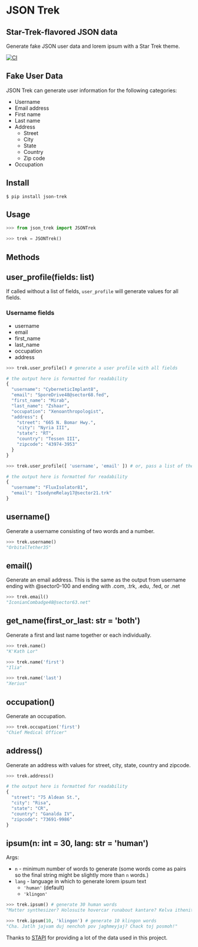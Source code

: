 # JSON Trek
## Star-Trek-flavored JSON data

Generate fake JSON user data and lorem ipsum with a Star Trek theme.

[![CI](https://github.com/perennialAutodidact/json_trek/actions/workflows/ci.yml/badge.svg)](https://github.com/perennialAutodidact/json_trek/actions/workflows/ci.yml)
## Fake User Data

JSON Trek can generate user information for the following categories:

- Username
- Email address
- First name
- Last name
- Address
  - Street
  - City
  - State
  - Country
  - Zip code
- Occupation

## Install

`$ pip install json-trek`

## Usage

```python
>>> from json_trek import JSONTrek

>>> trek = JSONTrek()
```

## Methods
## user_profile(fields: list)

If called without a list of fields, `user_profile` will generate values for all fields.

### Username fields
- username
- email
- first_name
- last_name
- occupation
- address

```python
>>> trek.user_profile() # generate a user profile with all fields

# the output here is formatted for readability
{
  "username": "CyberneticImplant8",
  "email": "SporeDrive48@sector68.fed",
  "first_name": "Mirab",
  "last_name": "Zshaar",
  "occupation": "Xenoanthropologist",
  "address": {
    "street": "665 N. Bomar Hwy.",
    "city": "Nyria III",
    "state": "RT",
    "country": "Tessen III",
    "zipcode": "43974-3953"
  }
}
```


```python
>>> trek.user_profile([ 'username', 'email' ]) # or, pass a list of the desired user profile fields

# the output here is formatted for readability
{
  "username": "FluxIsolator81",
  "email": "IsodyneRelay17@sector21.trk"
}

```

## username()
Generate a username consisting of two words and a number.

```python
>>> trek.username()
"OrbitalTether35"
```

## email()
Generate an email address. This is the same as the output from username ending with @sector0-100 and ending with .com, .trk, .edu, .fed, or .net

```python
>>> trek.email()
"IconianCombadge48@sector63.net"
```
## get_name(first_or_last: str = 'both')
Generate a first and last name together or each individually.

```python
>>> trek.name()
"K'Kath Lor"

>>> trek.name('first')
"Ilia"

>>> trek.name('last')
"Xerius"
```
## occupation()
Generate an occupation.

```python
>>> trek.occupation('first')
"Chief Medical Officer"
```
## address()
Generate an address with values for street, city, state, country and zipcode.

```python
>>> trek.address()

# the output here is formatted for readability
{
  "street": "75 Aldean St.",
  "city": "Risa",
  "state": "CR",
  "country": "Ganalda IV",
  "zipcode": "73691-9986"
}
```

## ipsum(n: int = 30, lang: str = 'human')

Args:
- `n` - minimum number of words to generate (some words come as pairs so the final string might be slightly more than `n` words.)
- `lang` - language in which to generate lorem ipsum text
  - `'human'` (default)
  - `'klingon'`

```python
>>> trek.ipsum() # generate 30 human words
"Matter synthesizer? Holosuite hovercar runabout kantare? Kelva ithenite nuubari sensor mundahla taresia narva verdanis combadge ardana lothra leyron argosian. Burke? Xindus varro? Eridanus. Xelatian lyssarian hovercar? Cepheus nakan kurlan valakis shuttlecraft!"

>>> trek.ipsum(10, 'klingon') # generate 10 klingon words
"Cha. Jatlh jajvam duj nenchoh pov jaghmeyjaj? Chack toj posmoh!"
```

Thanks to [STAPI](http://stapi.co/) for providing a lot of the data used in this project.
